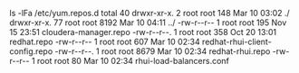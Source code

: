 

ls -lFa /etc/yum.repos.d
total 40
drwxr-xr-x.  2 root root  148 Mar 10 03:02 ./
drwxr-xr-x. 77 root root 8192 Mar 10 04:11 ../
-rw-r--r--   1 root root  195 Nov 15 23:51 cloudera-manager.repo
-rw-r--r--.  1 root root  358 Oct 20 13:01 redhat.repo
-rw-r--r--   1 root root  607 Mar 10 02:34 redhat-rhui-client-config.repo
-rw-r--r--.  1 root root 8679 Mar 10 02:34 redhat-rhui.repo
-rw-r--r--   1 root root   80 Mar 10 02:34 rhui-load-balancers.conf
